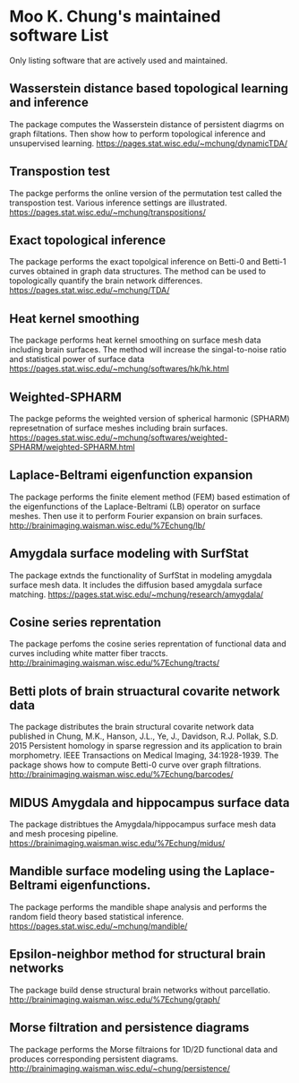# Moo K. Chung's maintained software List 

Only listing software that are actively used and maintained.


## Wasserstein distance based topological learning and inference
The package computes the Wasserstein distance of persistent diagrms on graph filtations. Then show how to perform topological inference and unsupervised learning. 
https://pages.stat.wisc.edu/~mchung/dynamicTDA/


## Transpostion test
The packge performs the online version of the permutation test called the transpostion test. Various inference settings are illustrated.
https://pages.stat.wisc.edu/~mchung/transpositions/

## Exact topological inference
The package performs the exact topolgical inference on Betti-0 and Betti-1 curves obtained in graph data structures. The method can be used to topologically quantify the brain network differences.
https://pages.stat.wisc.edu/~mchung/TDA/

## Heat kernel smoothing
The package performs heat kernel smoothing on surface mesh data including brain surfaces. The method will increase the singal-to-noise ratio and statistical power of surface data
https://pages.stat.wisc.edu/~mchung/softwares/hk/hk.html

## Weighted-SPHARM
The packge peforms the weighted version of spherical harmonic (SPHARM) represetnation of surface meshes including brain surfaces.
https://pages.stat.wisc.edu/~mchung/softwares/weighted-SPHARM/weighted-SPHARM.html

## Laplace-Beltrami eigenfunction expansion
The package performs the finite element method (FEM) based estimation of the eigenfunctions of the Laplace-Beltrami (LB) operator on surface meshes. Then use it to perform Fourier expansion on brain surfaces.
http://brainimaging.waisman.wisc.edu/%7Echung/lb/

## Amygdala surface modeling with SurfStat 
The package extnds the functionality of SurfStat in modeling amygdala surface mesh data. It includes the diffusion based amygdala surface matching.
https://pages.stat.wisc.edu/~mchung/research/amygdala/

## Cosine series reprentation
The package perfoms the cosine series reprentation of functional data and curves including white matter fiber traccts.
http://brainimaging.waisman.wisc.edu/%7Echung/tracts/

## Betti plots of brain struactural covarite network data
The package distributes the brain structural covarite network data published in Chung, M.K., Hanson, J.L., Ye, J., Davidson, R.J. Pollak, S.D. 2015 Persistent homology in sparse regression and its application to brain morphometry. IEEE Transactions on Medical Imaging, 34:1928-1939. The package shows how to compute Betti-0 curve over graph filtrations.
http://brainimaging.waisman.wisc.edu/%7Echung/barcodes/

## MIDUS Amygdala and hippocampus surface data
The package distribtues the Amygdala/hippocampus surface mesh data and mesh procesing pipeline.
https://brainimaging.waisman.wisc.edu/%7Echung/midus/

## Mandible surface modeling using the Laplace-Beltrami eigenfunctions. 
The package performs the mandible shape analysis and performs the random field theory based statistical inference. 
https://pages.stat.wisc.edu/~mchung/mandible/

## Epsilon-neighbor method for structural brain networks
The package build dense structural brain networks without parcellatio.
http://brainimaging.waisman.wisc.edu/%7Echung/graph/

## Morse filtration and persistence diagrams
The package performs the Morse filtraions for 1D/2D functional data and produces corresponding persistent diagrams.
http://brainimaging.waisman.wisc.edu/~chung/persistence/






